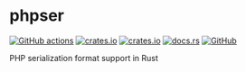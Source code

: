 # phpser
[![GitHub actions](https://github.com/SOF3/phpser/workflows/CI/badge.svg)](https://github.com/SOF3/phpser/actions?query=workflow%3ACI)
[![crates.io](https://img.shields.io/crates/v/phpser.svg)](https://crates.io/crates/phpser)
[![crates.io](https://img.shields.io/crates/d/phpser.svg)](https://crates.io/crates/phpser)
[![docs.rs](https://docs.rs/phpser/badge.svg)](https://docs.rs/phpser)
[![GitHub](https://img.shields.io/github/stars/SOF3/phpser?style=social)](https://github.com/SOF3/phpser)

PHP serialization format support in Rust
